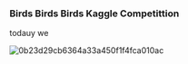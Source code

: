 ### Birds Birds Birds Kaggle Competittion

todauy we

![0b23d29cb6364a33a450f1f4fca010ac](https://user-images.githubusercontent.com/48916506/224576381-d08363eb-6dd4-4207-9dc7-1a7321e02602.jpg)
